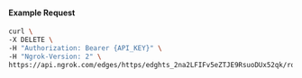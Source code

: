 <!-- Code generated for API Clients. DO NOT EDIT. -->

#### Example Request

```bash
curl \
-X DELETE \
-H "Authorization: Bearer {API_KEY}" \
-H "Ngrok-Version: 2" \
https://api.ngrok.com/edges/https/edghts_2na2LFIFv5eZTJE9RsuoDUx52qk/routes/edghtsrt_2na2LF7xjKZ3NUBr1lj3m3a0iao/ip_restriction
```
